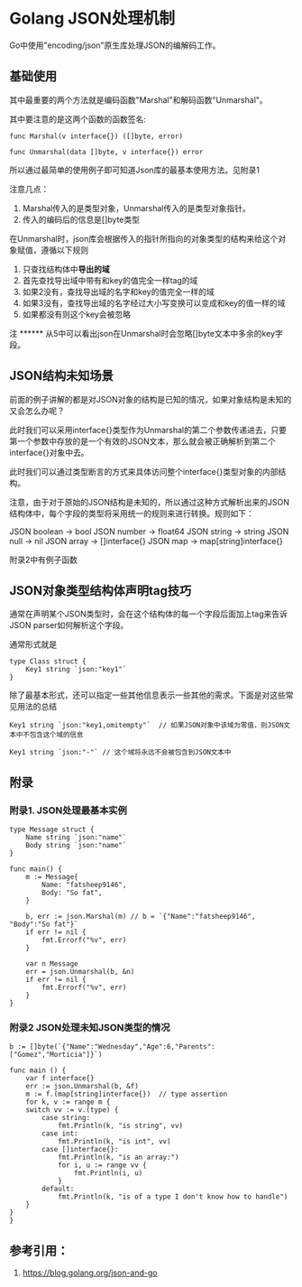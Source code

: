# Golang JSON处理机制

Go中使用"encoding/json"原生库处理JSON的编解码工作。

## 基础使用

其中最重要的两个方法就是编码函数"Marshal"和解码函数"Unmarshal"。

其中要注意的是这两个函数的函数签名:

```
func Marshal(v interface{}) ([]byte, error)

func Unmarshal(data []byte, v interface{}) error
```

所以通过最简单的使用例子即可知道Json库的最基本使用方法。见附录1

注意几点：

1. Marshal传入的是类型对象，Unmarshal传入的是类型对象指针。
2. 传入的编码后的信息是[]byte类型

在Unmarshal时，json库会根据传入的指针所指向的对象类型的结构来给这个对象赋值，遵循以下规则

1. 只查找结构体中**导出的域**
2. 首先查找导出域中带有和key的值完全一样tag的域
3. 如果2没有，查找导出域的名字和key的值完全一样的域
4. 如果3没有，查找导出域的名字经过大小写变换可以变成和key的值一样的域
5. 如果都没有则这个key会被忽略

注 \*\*\*\*\*\* 从5中可以看出json在Unmarshal时会忽略[]byte文本中多余的key字段。

## JSON结构未知场景

前面的例子讲解的都是对JSON对象的结构是已知的情况，如果对象结构是未知的又会怎么办呢？

此时我们可以采用interface{}类型作为Unmarshal的第二个参数传递进去，只要第一个参数中存放的是一个有效的JSON文本，那么就会被正确解析到第二个interface{}对象中去。

此时我们可以通过类型断言的方式来具体访问整个interface{}类型对象的内部结构。

注意，由于对于原始的JSON结构是未知的，所以通过这种方式解析出来的JSON结构体中，每个字段的类型将采用统一的规则来进行转换。规则如下：

JSON boolean -> bool
JSON number  -> float64
JSON string  -> string
JSON null    -> nil
JSON array   -> []interface{}
JSON map     -> map[string]interface{}

附录2中有例子函数

## JSON对象类型结构体声明tag技巧

通常在声明某个JSON类型时，会在这个结构体的每一个字段后面加上tag来告诉JSON parser如何解析这个字段。

通常形式就是
```
type Class struct {
    Key1 string `json:"key1"`
}
```

除了最基本形式，还可以指定一些其他信息表示一些其他的需求。下面是对这些常见用法的总结
```
Key1 string `json:"key1,omitempty"`  // 如果JSON对象中该域为零值，则JSON文本中不包含这个域的信息

Key1 string `json:"-"` // 这个域将永远不会被包含到JSON文本中
```




## 附录

### 附录1. JSON处理最基本实例

```
type Message struct {
    Name string `json:"name"`
    Body string `json:"name"`
}

func main() {
    m := Message{
        Name: "fatsheep9146",
        Body: "So fat",
    }

    b, err := json.Marshal(m) // b = `{"Name":"fatsheep9146", "Body":"So fat"}`
    if err != nil {
        fmt.Errorf("%v", err)
    }

    var n Message
    err = json.Unmarshal(b, &n)
    if err != nil {
        fmt.Errorf("%v", err)
    }
}
```

### 附录2 JSON处理未知JSON类型的情况

```
b := []byte(`{"Name":"Wednesday","Age":6,"Parents":["Gomez","Morticia"]}`)

func main () {
    var f interface{}
    err := json.Unmarshal(b, &f)
    m := f.(map[string]interface{})  // type assertion
    for k, v := range m {
    switch vv := v.(type) {
        case string:
            fmt.Println(k, "is string", vv)
        case int:
            fmt.Println(k, "is int", vv)
        case []interface{}:
            fmt.Println(k, "is an array:")
            for i, u := range vv {
                fmt.Println(i, u)
            }
        default:
            fmt.Println(k, "is of a type I don't know how to handle")
    }
}
}
```

## 参考引用：

1. https://blog.golang.org/json-and-go



